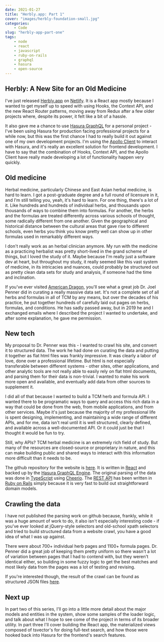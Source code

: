 ```yaml
---
date: 2021-01-27
title: "Herbly.app: Part 1"
cover: "images/herbly-foundation-small.jpg"
categories: 
    - Code
slug: "herbly-app-part-one"
tags:
    - node
    - react
    - javascript
    - ruby-on-rails
    - graphql
    - hasura
    - open-source
---
```


## Herbly: A New Site for an Old Medicine

I've just released [Herbly.app](https://www.herbly.app) on [Netlify](https://www.netlify.com/). It is a React app mostly because I wanted to get myself up to speed with using Hooks, the Context API, and the new React Router patterns, moving away from Redux after a few older projects where, despite its power, it felt like a bit of a hassle.

It also gave me a chance to use [Hasura GraphQL](https://hasura.io/) for a personal project - I've been using Hasura for production facing professional projects for a while now, but this was the first chance I had to really build it out against one of my own development projects. I'm using the [Apollo Client](https://www.apollographql.com/apollo-client/) to interact with Hasura, and it's really an excellent solution for frontend development. I have to say that the combination of Hooks, Context API, and the Apollo Client have really made developing a lot of functionality happen very quickly.

## Old medicine

Herbal medicine, particularly Chinese and East Asian herbal medicine, is hard to learn. I got a post-graduate degree and a full round of licensure in it, and I'm still telling you, yeah, it's hard to learn. For one thing, there's a lot of it. Like hundreds and hundreds of individual herbs, and thousands upon thousands of ways to combine them into formulas. For another, the herbs and the formulas are treated differently across various schools of thought, some radically different from one another. Given the geographical and historical distance between the cultural areas that gave rise to different schools, even herbs you think you know pretty well can show up in other formulas used in remarkably different ways.

I don't really work as an herbal clinician anymore. My run with the medicine as a practicing herbalist was pretty short-lived in the grand scheme of things, but I loved the study of it. Maybe because I'm really just a software dev at heart, but throughout my study, it really seemed like this vast system of medicine, in its intricacies and nuances, could probably be structured out as pretty clean data sets for study and analysis, if someone had the time and inclination.

If you've ever visited [American Dragon](https://www.americandragon.com/), you'll see what a great job Dr. Joel Penner did in curating a really massive data set. It's not a complete set of all herbs and formulas in all of TCM by any means, but over the decades of his practice, he put together hundreds of carefully laid out pages on herbs, formulas, and conditions. He has sadly passed away, but in 2019 he and I exchanged emails where I described the project I wanted to undertake, and after some explanation, he gave me permission.

## New tech

My proposal to Dr. Penner was this - I wanted to crawl his site, and convert it to structured data. The work he had done on curating the data and putting it together as flat html files was frankly impressive. It was clearly a labor of love, done over a professional lifetime. But html is not especially transferable between different systems - other sites, other applications, and other analytic tools are not really able to easily rely on flat html documents, and parsing them for their data is non-trivial. I wanted to make his work more open and available, and eventually add data from other sources to supplement it.

I did all of that because I wanted to build a TCM herb and formula API. I wanted there to be programatic ways to query and access this rich data in a way that could be done from the web, from mobile applications, and from other services. Maybe it's just because the majority of my professional life is spent designing, implementing, and maintaining a wide range of different APIs, and for me, data isn't real until it is well structured, clearly defined, and available across a well-documented API. Or it could just be that I thought it would be fun to try.

Still, why APIs? TCM herbal medicine is an extremely rich field of study. But many of the resources are closed-source or proprietary in nature, and this can make building public and shared ways to interact with this information more difficult than it needs to be.

The github repository for the website is [here](https://github.com/jcoletaylor/herbly-react). It is written in [React](https://reactjs.org/) and backed up by the [Hasura GraphQL Engine](https://hasura.io/). The original parsing of the data was done in [TypeScript](https://www.typescriptlang.org/) using [Cheerio](https://cheerio.js.org/). The [REST API](https://github.com/jcoletaylor/herbly-rails) has been written in [Ruby on Rails](https://rubyonrails.org/) simply because it is very fast to build out straightforward domain models.

## Crawling the data

I have not published the parsing work on github because, frankly, while it was a huge amount of work to do, it also isn't especially interesting code - if you've ever looked at jQuery-style selectors and old-school xpath selectors and tried to build structured data from a website crawl, you have a good idea of what I was up against.

There were about 700+ individual herb pages and 1100+ formula pages. Dr. Penner did a great job of keeping them pretty uniform so there wasn't a lot of variation between pages that I had to contend with, but they weren't identical either, so building in some fuzzy logic to get the best matches and most likely data from the pages was a lot of testing and revising.

If you're interested though, the result of the crawl can be found as structured JSON files [here](https://github.com/jcoletaylor/herbly-rails/tree/main/db/data).

## Next up

In part two of this series, I'll go into a little more detail about the major models and entities in the system, show some samples of the loader logic, and talk about what I hope to see come of the project in terms of its broader utility. In part three I'll cover building the React app, the materialized views composed of tsvector's for doing full-text search, and how those were hooked back into Hasura for the frontend's search features.